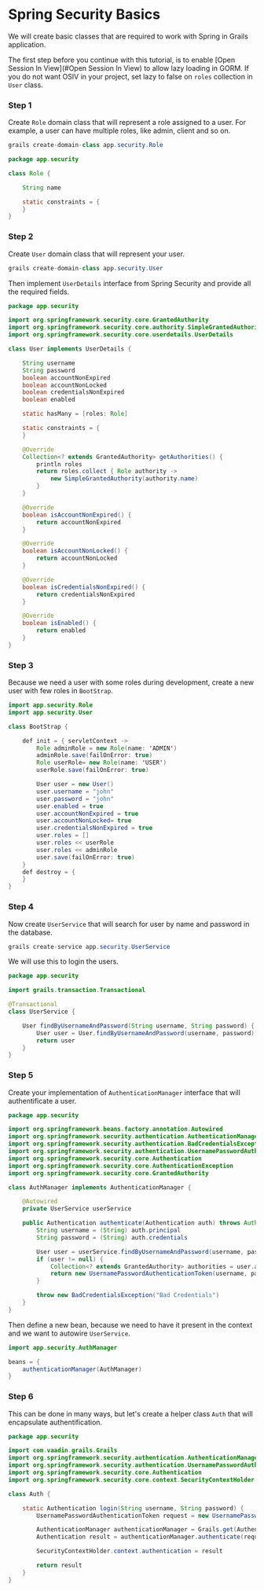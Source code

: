 # Spring Security Basics

We will create basic classes that are required to work with Spring in Grails application.

The first step before you continue with this tutorial, is to enable [Open Session In View](#Open Session In View) to allow lazy loading in GORM. If you do not want OSIV in your project,  set lazy to false on `roles` collection in `User` class.

### Step 1

Create `Role` domain class that will represent a role assigned to a user. For example, a user can have multiple roles, like admin, client and so on.

``` java
grails create-domain-class app.security.Role
```

``` java
package app.security

class Role {

    String name

    static constraints = {
    }
}

```

### Step 2

Create `User` domain class that will represent your user.

``` java
grails create-domain-class app.security.User
```

Then implement `UserDetails` interface from Spring Security and provide all the required fields.

``` java
package app.security

import org.springframework.security.core.GrantedAuthority
import org.springframework.security.core.authority.SimpleGrantedAuthority
import org.springframework.security.core.userdetails.UserDetails

class User implements UserDetails {

    String username
    String password
    boolean accountNonExpired
    boolean accountNonLocked
    boolean credentialsNonExpired
    boolean enabled

    static hasMany = [roles: Role]

    static constraints = {
    }

    @Override
    Collection<? extends GrantedAuthority> getAuthorities() {
        println roles
        return roles.collect { Role authority ->
            new SimpleGrantedAuthority(authority.name)
        }
    }

    @Override
    boolean isAccountNonExpired() {
        return accountNonExpired
    }

    @Override
    boolean isAccountNonLocked() {
        return accountNonLocked
    }

    @Override
    boolean isCredentialsNonExpired() {
        return credentialsNonExpired
    }

    @Override
    boolean isEnabled() {
        return enabled
    }
}
```

### Step 3

Because we need a user with some roles during development, create a new user with few roles in `BootStrap`.

``` java
import app.security.Role
import app.security.User

class BootStrap {

    def init = { servletContext ->
        Role adminRole = new Role(name: 'ADMIN')
        adminRole.save(failOnError: true)
        Role userRole= new Role(name: 'USER')
        userRole.save(failOnError: true)

        User user = new User()
        user.username = "john"
        user.password = "john"
        user.enabled = true
        user.accountNonExpired = true
        user.accountNonLocked= true
        user.credentialsNonExpired = true
        user.roles = []
        user.roles << userRole
        user.roles << adminRole
        user.save(failOnError: true)
    }
    def destroy = {
    }
}
```

### Step 4

Now create `UserService` that will search for user by name and password in the database.

``` java
grails create-service app.security.UserService
```

We will use this to login the users.

``` java
package app.security

import grails.transaction.Transactional

@Transactional
class UserService {

    User findByUsernameAndPassword(String username, String password) {
        User user = User.findByUsernameAndPassword(username, password)
        return user
    }
}
```


### Step 5

Create your implementation of `AuthenticationManager` interface that will authentificate a user.

``` java
package app.security

import org.springframework.beans.factory.annotation.Autowired
import org.springframework.security.authentication.AuthenticationManager
import org.springframework.security.authentication.BadCredentialsException
import org.springframework.security.authentication.UsernamePasswordAuthenticationToken
import org.springframework.security.core.Authentication
import org.springframework.security.core.AuthenticationException
import org.springframework.security.core.GrantedAuthority

class AuthManager implements AuthenticationManager {

    @Autowired
    private UserService userService

    public Authentication authenticate(Authentication auth) throws AuthenticationException {
        String username = (String) auth.principal
        String password = (String) auth.credentials

        User user = userService.findByUsernameAndPassword(username, password)
        if (user != null) {
            Collection<? extends GrantedAuthority> authorities = user.authorities
            return new UsernamePasswordAuthenticationToken(username, password, authorities)
        }

        throw new BadCredentialsException("Bad Credentials")
    }
}
```

Then define a new bean, because we need to have it present in the context and we want to autowire `UserService`.

``` java
import app.security.AuthManager

beans = {
    authenticationManager(AuthManager)
}
```

### Step 6

This can be done in many ways, but let's create a helper class `Auth` that will encapsulate authentification.

``` java
package app.security

import com.vaadin.grails.Grails
import org.springframework.security.authentication.AuthenticationManager
import org.springframework.security.authentication.UsernamePasswordAuthenticationToken
import org.springframework.security.core.Authentication
import org.springframework.security.core.context.SecurityContextHolder

class Auth {

    static Authentication login(String username, String password) {
        UsernamePasswordAuthenticationToken request = new UsernamePasswordAuthenticationToken(username, password)

        AuthenticationManager authenticationManager = Grails.get(AuthenticationManager)
        Authentication result = authenticationManager.authenticate(request)

        SecurityContextHolder.context.authentication = result

        return result
    }
}
```
